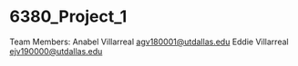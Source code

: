 # 6380_Project_1

Team Members:
  Anabel Villarreal agv180001@utdallas.edu
  Eddie Villarreal  ejv190000@utdallas.edu

